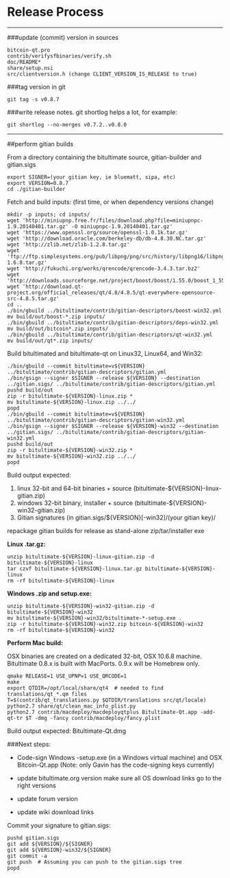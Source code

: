 Release Process
====================

* * *

###update (commit) version in sources


	bitcoin-qt.pro
	contrib/verifysfbinaries/verify.sh
	doc/README*
	share/setup.nsi
	src/clientversion.h (change CLIENT_VERSION_IS_RELEASE to true)

###tag version in git

	git tag -s v0.8.7

###write release notes. git shortlog helps a lot, for example:

	git shortlog --no-merges v0.7.2..v0.8.0

* * *

##perform gitian builds

 From a directory containing the bitultimate source, gitian-builder and gitian.sigs
  
	export SIGNER=(your gitian key, ie bluematt, sipa, etc)
	export VERSION=0.8.7
	cd ./gitian-builder

 Fetch and build inputs: (first time, or when dependency versions change)

	mkdir -p inputs; cd inputs/
	wget 'http://miniupnp.free.fr/files/download.php?file=miniupnpc-1.9.20140401.tar.gz' -O miniupnpc-1.9.20140401.tar.gz'
	wget 'https://www.openssl.org/source/openssl-1.0.1k.tar.gz'
	wget 'http://download.oracle.com/berkeley-db/db-4.8.30.NC.tar.gz'
	wget 'http://zlib.net/zlib-1.2.8.tar.gz'
	wget 'ftp://ftp.simplesystems.org/pub/libpng/png/src/history/libpng16/libpng-1.6.8.tar.gz'
	wget 'http://fukuchi.org/works/qrencode/qrencode-3.4.3.tar.bz2'
	wget 'http://downloads.sourceforge.net/project/boost/boost/1.55.0/boost_1_55_0.tar.bz2'
	wget 'http://download.qt-project.org/official_releases/qt/4.8/4.8.5/qt-everywhere-opensource-src-4.8.5.tar.gz'
	cd ..
	./bin/gbuild ../bitultimate/contrib/gitian-descriptors/boost-win32.yml
	mv build/out/boost-*.zip inputs/
	./bin/gbuild ../bitultimate/contrib/gitian-descriptors/deps-win32.yml
	mv build/out/bitcoin*.zip inputs/
	./bin/gbuild ../bitultimate/contrib/gitian-descriptors/qt-win32.yml
	mv build/out/qt*.zip inputs/

 Build bitultimated and bitultimate-qt on Linux32, Linux64, and Win32:
  
	./bin/gbuild --commit bitultimate=v${VERSION} ../bitultimate/contrib/gitian-descriptors/gitian.yml
	./bin/gsign --signer $SIGNER --release ${VERSION} --destination ../gitian.sigs/ ../bitultimate/contrib/gitian-descriptors/gitian.yml
	pushd build/out
	zip -r bitultimate-${VERSION}-linux.zip *
	mv bitultimate-${VERSION}-linux.zip ../../
	popd
	./bin/gbuild --commit bitultimate=v${VERSION} ../bitultimate/contrib/gitian-descriptors/gitian-win32.yml
	./bin/gsign --signer $SIGNER --release ${VERSION}-win32 --destination ../gitian.sigs/ ../bitultimate/contrib/gitian-descriptors/gitian-win32.yml
	pushd build/out
	zip -r bitultimate-${VERSION}-win32.zip *
	mv bitultimate-${VERSION}-win32.zip ../../
	popd

  Build output expected:

  1. linux 32-bit and 64-bit binaries + source (bitultimate-${VERSION}-linux-gitian.zip)
  2. windows 32-bit binary, installer + source (bitultimate-${VERSION}-win32-gitian.zip)
  3. Gitian signatures (in gitian.sigs/${VERSION}[-win32]/(your gitian key)/

repackage gitian builds for release as stand-alone zip/tar/installer exe

**Linux .tar.gz:**

	unzip bitultimate-${VERSION}-linux-gitian.zip -d bitultimate-${VERSION}-linux
	tar czvf bitultimate-${VERSION}-linux.tar.gz bitultimate-${VERSION}-linux
	rm -rf bitultimate-${VERSION}-linux

**Windows .zip and setup.exe:**

	unzip bitultimate-${VERSION}-win32-gitian.zip -d bitultimate-${VERSION}-win32
	mv bitultimate-${VERSION}-win32/bitultimate-*-setup.exe .
	zip -r bitultimate-${VERSION}-win32.zip bitcoin-${VERSION}-win32
	rm -rf bitultimate-${VERSION}-win32

**Perform Mac build:**

  OSX binaries are created on a dedicated 32-bit, OSX 10.6.8 machine.
  Bitultimate 0.8.x is built with MacPorts.  0.9.x will be Homebrew only.

	qmake RELEASE=1 USE_UPNP=1 USE_QRCODE=1
	make
	export QTDIR=/opt/local/share/qt4  # needed to find translations/qt_*.qm files
	T=$(contrib/qt_translations.py $QTDIR/translations src/qt/locale)
	python2.7 share/qt/clean_mac_info_plist.py
	python2.7 contrib/macdeploy/macdeployqtplus Bitultimate-Qt.app -add-qt-tr $T -dmg -fancy contrib/macdeploy/fancy.plist

 Build output expected: Bitultimate-Qt.dmg

###Next steps:

* Code-sign Windows -setup.exe (in a Windows virtual machine) and
  OSX Bitcoin-Qt.app (Note: only Gavin has the code-signing keys currently)

* update bitultimate.org version
  make sure all OS download links go to the right versions

* update forum version

* update wiki download links

Commit your signature to gitian.sigs:

	pushd gitian.sigs
	git add ${VERSION}/${SIGNER}
	git add ${VERSION}-win32/${SIGNER}
	git commit -a
	git push  # Assuming you can push to the gitian.sigs tree
	popd

